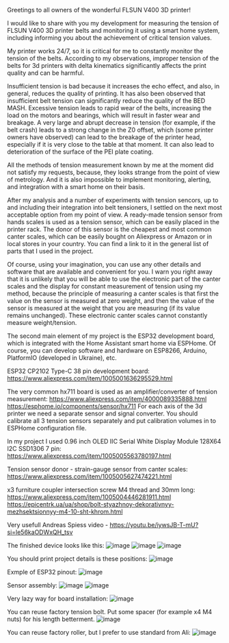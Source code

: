 Greetings to all owners of the wonderful FLSUN V400 3D printer!

I would like to share with you my development for measuring the tension of FLSUN V400 3D printer belts and monitoring it using a smart home system, including informing you about the achievement of critical tension values. 

My printer works 24/7, so it is critical for me to constantly monitor the tension of the belts. According to my observations, improper tension of the belts for 3d printers with delta kinematics significantly affects the print quality and can be harmful. 

Insufficient tension is bad because it increases the echo effect, and also, in general, reduces the quality of printing. 
It has also been observed that insufficient belt tension can significantly reduce the quality of the BED MASH. 
Excessive tension leads to rapid wear of the belts, increasing the load on the motors and bearings, which will result in faster wear and breakage. 
A very large and abrupt decrease in tension (for example, if the belt crash) leads to a strong change in the Z0 offset, which (some printer owners have observed) can lead to the breakage of the printer head, especially if it is very close to the table at that moment. It can also lead to deterioration of the surface of the PEI plate coating. 

All the methods of tension measurement known by me at the moment did not satisfy my requests, because, they looks strange from the point of view of metrology. And it is also impossible to implement monitoring, alerting, and integration with a smart home on their basis. 

After my analysis and a number of experiments with tension sencors, up to and including their integration into belt tensioners, I settled on the next most acceptable option from my point of view. 
A ready-made tension sensor from hands scales is used as a tension sensor, which can be easily placed in the printer rack. The donor of this sensor is the cheapest and most common canter scales, which can be easily bought on Aliexpress or Amazon or in local stores in your country. You can find a link to it in the general list of parts that I used in the project. 

Of course, using your imagination, you can use any other details and software that are available and convenient for you. I warn you right away that it is unlikely that you will be able to use the electronic part of the canter scales and the display for constant measurement of tension using my method, because the principle of measuring a canter scales is that first the value on the sensor is measured at zero weight, and then the value of the sensor is measured at the weight that you are measuring (if its value remains unchanged). These electronic canter scales cannot constantly measure weight/tension. 

The second main element of my project is the ESP32 development board, which is integrated with the Home Assistant smart home via ESPHome. Of course, you can develop software and hardware on ESP8266, Arduino, PlatformIO (developed in Ukraine), etc. 

ESP32 CP2102 Type-C 38 pin development board:
https://www.aliexpress.com/item/1005001636295529.html

The very common hx711 board is used as an amplifier/converter of tension measurement:
https://www.aliexpress.com/item/4000089335888.html
https://esphome.io/components/sensor/hx711
For each axis of the 3d printer we need a separate sensor and signal converter.
You should calibrate all 3 tension sensors separately and put calibration volumes in to ESPHome configuration file.

In my project I used 0.96 inch OLED IIC Serial White Display Module 128X64 I2C SSD1306 7 pin:
https://www.aliexpress.com/item/1005005563780197.html

Tension sensor donor - strain-gauge sensor from canter scales:
https://www.aliexpress.com/item/1005005627474221.html


x3 furniture coupler intersection screw M4 thread and 30mm long:
https://www.aliexpress.com/item/1005004446281911.html
https://epicentrk.ua/ua/shop/bolt-styazhnoy-dekorativnyy-mezhsektsionnyy-m4-10-sht-khrom.html


Very usefull Andreas Spiess video - https://youtu.be/iywsJB-T-mU?si=le56kaODWxQH_tsv


The finished device looks like this:
![image](https://github.com/ViktorDiy/FLSUN-V400-belts-tension/assets/147925158/6b900b95-a41a-49ab-9de1-971654017edd)
![image](https://github.com/ViktorDiy/FLSUN-V400-belts-tension/assets/147925158/a66871ea-0ed5-4b11-b925-bd6affa5c24b)
![image](https://github.com/ViktorDiy/FLSUN-V400-belts-tension/assets/147925158/04eebce9-2494-486e-a39e-1084fabd80ea)

You should print project details is these positions:
![image](https://github.com/ViktorDiy/FLSUN-V400-belts-tension/assets/147925158/a4815c73-1258-43f0-9593-d847d7233491)

Exmple of ESP32 pinout:
![image](https://github.com/ViktorDiy/FLSUN-V400-belts-tension/assets/147925158/ade8105f-7c18-4662-97ed-e6b359eb6bfc)

Sensor assembly:
![image](https://github.com/ViktorDiy/FLSUN-V400-belts-tension/assets/147925158/f620b8c3-9189-41b8-9741-3797119099e8)
![image](https://github.com/ViktorDiy/FLSUN-V400-belts-tension/assets/147925158/ac63c50f-3bbe-4597-9c55-33b102c43ffe)

Very lazy way for board installation:
![image](https://github.com/ViktorDiy/FLSUN-V400-belts-tension/assets/147925158/03e7e8b3-a43e-4bed-b33e-b700cdcdcf42)

You can reuse factory tension bolt. Put some spacer (for example x4 M4 nuts) for his length betterment.
![image](https://github.com/ViktorDiy/FLSUN-V400-belts-tension/assets/147925158/fc6d47cd-ba77-4311-8b4f-fc0ab41af8c3)

You can reuse factory roller, but I prefer to use standard from Ali:
![image](https://github.com/ViktorDiy/FLSUN-V400-belts-tension/assets/147925158/65f64d7c-4292-4efa-a903-4714fc55fa0e)






